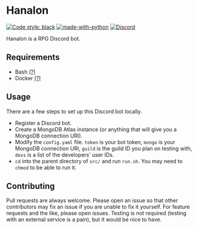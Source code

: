# Hanalon
[![Code style: black](https://img.shields.io/badge/code%20style-black-000000.svg)](https://github.com/psf/black)
[![made-with-python](https://img.shields.io/badge/Made%20with-Python-1f425f.svg)](https://www.python.org/)
[![Discord](https://img.shields.io/discord/715607808028049459.svg?label=&logo=discord&logoColor=ffffff&color=7389D8&labelColor=6A7EC2)](https://discord.gg/vpEv3HJ)

Hanalon is a RPG Discord bot.
## Requirements
- Bash [(?)](https://www.gnu.org/software/bash/manual/html_node/Installing-Bash.html)
- Docker [(?)](https://docs.docker.com/get-docker/)
## Usage
There are a few steps to set up this Discord bot locally.
- Register a Discord bot.
- Create a MongoDB Atlas instance (or anything that will give you a MongoDB connection URI).
- Modify the `config.yaml` file. `token` is your bot token, `mongo` is your MongoDB connection URI, `guild` is the guild ID you plan on testing with, `devs` is a list of the developers' user IDs.
- `cd` into the parent directory of `src/` and run `run.sh`. You may need to `chmod` to be able to run it.
## Contributing
Pull requests are always welcome. Please open an issue so that other contributors may fix an issue if you are unable to fix it yourself. For feature requests and the like, please open issues. Testing is not required (testing with an external service is a pain), but it would be nice to have.
